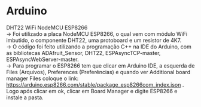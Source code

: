 # Arduino
DHT22 WiFi NodeMCU ESP8266<br/>
-> Foi utilizado a placa NodeMCU ESP8266, o qual vem com módulo WiFi imbutido, o componente DHT22, uma protoboard e um resistor de 4K7.<br/>
-> O código foi feito utilizando a programação C++ na IDE do Arduino, com as bibliotecas ADAfruit_Sensor, DHT22, ESPAsyncTCP-master, ESPAsyncWebServer-master.<br/>
-> Para programar o ESP8266 tem que clicar em Arduino IDE, a esquerda de Files (Arquivos), Preferences (Preferências) e quando ver Additional board manager Files coloque o link: https://arduino.esp8266.com/stable/package_esp8266com_index.json . Logo após clicar em ok, clicar em Board Manager e digite ESP8266 e instale a pasta.<br/>
